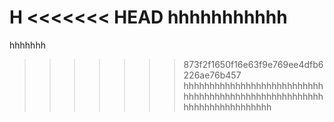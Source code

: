 H
<<<<<<< HEAD
hhhhhhhhhhh
=======
hhhhhhh
>>>>>>> 873f2f1650f16e63f9e769ee4dfb6226ae76b457
hhhhhhhhhhhhhhhhhhhhhhhhhhhhhhhhhhhhhhhhhhhhhhhhhhhhhhhhhhhhhhhhhhhhhhh